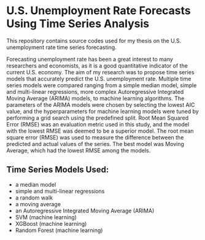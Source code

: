 # U.S. Unemployment Rate Forecasts Using Time Series Analysis

This repository contains source codes used for my thesis on the U.S. unemployment rate time series forecasting. 

Forecasting unemployment rate has been a great interest to many researchers and economists,  as it is a good quantitative indicator of the current U.S. economy. The aim of my research was to propose time series models that accurately predict the U.S. unemployment rate. Multiple time series models were compared ranging from a simple median model, simple and multi-linear regressions, more complex Autoregressive Integrated Moving Average (ARIMA) models, to machine learning algorithms. The parameters of the ARIMA models were chosen by selecting the lowest AIC value, and the hyperparameters for machine learning models were tuned by performing a grid search using the predefined split. Root Mean Squared Error (RMSE) was an evaluation metric used in this study, and the model with the lowest RMSE was deemed to be a superior model. The root mean square error (RMSE) was used to measure the difference between the predicted and actual values of the series. The best model was Moving Average, which had the lowest RMSE among the models. 


## Time Series Models Used:
- a median model
- simple and multi-linear regressions
- a random walk
- a moving average
- an Autoregressive Integrated Moving Average (ARIMA)
- SVM (machine learning)
- XGBoost (machine learning)
- Random Forest (machine learning)
